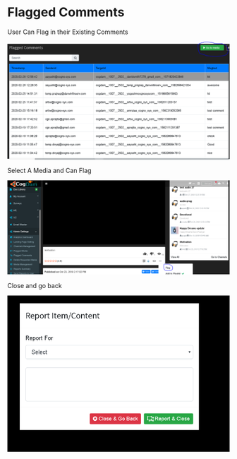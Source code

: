 # Flagged Comments

User Can Flag in their Existing Comments

![](../.gitbook/assets/image%20%2849%29.png)

Select A Media and Can Flag

![](../.gitbook/assets/image%20%28219%29.png)

Close and go back

![](../.gitbook/assets/image%20%28213%29.png)



